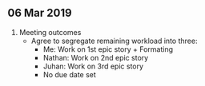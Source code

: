 ## 06 Mar 2019
1. Meeting outcomes
    - Agree to segregate remaining workload into three:
        - Me: Work on 1st epic story + Formating
        - Nathan: Work on 2nd epic story
        - Juhan: Work on 3rd epic story
        - No due date set
        
